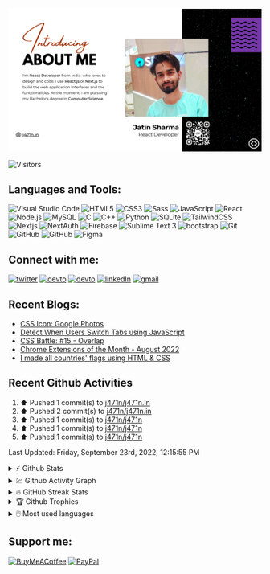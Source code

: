 ![Banner](/banner.png)



![Visitors](https://komarev.com/ghpvc/?username=j471n&label=Visitors&style=for-the-badge)
<!-- [![codechef](https://cp-logo.vercel.app/codechef/jatinsharma009)](https://www.codechef.com/users/jatinsharma009)
[![codeforces](https://cp-logo.vercel.app/codeforces/jatinsharma089659)](https://codeforces.com/profile/jatinsharma089659)
 -->

## Languages and Tools:

<p>
  <img title="Visual Studio Code" width=25px" src="https://cdn.jsdelivr.net/gh/devicons/devicon/icons/vscode/vscode-original.svg" />
  <img title="HTML5" width=25px" src="https://cdn.jsdelivr.net/gh/devicons/devicon/icons/html5/html5-original.svg" />
  <img title="CSS3" width=25px" src="https://cdn.jsdelivr.net/gh/devicons/devicon/icons/css3/css3-original.svg" />
  <img title="Sass" width=25px" src="https://cdn.jsdelivr.net/gh/devicons/devicon/icons/sass/sass-original.svg" />
  <img title="JavaScript" width=25px" src="https://cdn.jsdelivr.net/gh/devicons/devicon/icons/javascript/javascript-original.svg" />
  <img title="React" width=25px" src="https://cdn.jsdelivr.net/gh/devicons/devicon/icons/react/react-original.svg" />
  <img title="Node.js" width=25px" src="https://cdn.jsdelivr.net/gh/devicons/devicon/icons/nodejs/nodejs-original.svg" />
  <img title="MySQL" width=25px" src="https://cdn.jsdelivr.net/gh/devicons/devicon/icons/mysql/mysql-original.svg" />
  <img title="C" width=25px" src="https://cdn.jsdelivr.net/gh/devicons/devicon/icons/c/c-original.svg" />
  <img title="C++" width=25px" src="https://cdn.jsdelivr.net/gh/devicons/devicon/icons/cplusplus/cplusplus-original.svg" />
  <img title="Python" width=25px" src="https://cdn.jsdelivr.net/gh/devicons/devicon/icons/python/python-original.svg" />
  <img title="SQLite" width=25px"  src="https://cdn.jsdelivr.net/gh/devicons/devicon/icons/sqlite/sqlite-original.svg" />
  <img title="TailwindCSS" width=25px" src="https://cdn.jsdelivr.net/gh/devicons/devicon/icons/tailwindcss/tailwindcss-plain.svg" />
  <img title="Nextjs" width=25px" src="https://imgur.com/hPofQoP.png" />
  <img title="NextAuth" width=25px" src="https://next-auth.js.org/img/logo/logo-sm.png"/>
  <img title="Firebase" width=25px" src="https://i.imgur.com/ySmf4g5.png" />
  <img title="Sublime Text 3" width=25px" src="https://pbs.twimg.com/media/DJnkUqqVoAAFGQO.png" />                                       
  <img title="bootstrap" width=25px" src="https://img.icons8.com/color/48/000000/bootstrap.png"/>                    
  <img title="Git" width=25px" src="https://cdn.jsdelivr.net/gh/devicons/devicon/icons/git/git-original.svg" />
  <img title="GitHub" width=25px" src="https://user-images.githubusercontent.com/3369400/139448065-39a229ba-4b06-434b-bc67-616e2ed80c8f.png#gh-light-mode-only" />
  <img title="GitHub" width=25px" src="https://user-images.githubusercontent.com/3369400/139447912-e0f43f33-6d9f-45f8-be46-2df5bbc91289.png#gh-dark-mode-only" /> 
  <img title="Figma" width=25px" src="https://cdn.jsdelivr.net/gh/devicons/devicon/icons/figma/figma-original.svg" />       
</p>


## Connect with me:

[![twitter](https://img.shields.io/badge/Twitter-1DA1F2?style=for-the-badge&logo=twitter&logoColor=white)](https://twitter.com/j471n_)
[![devto](https://img.shields.io/badge/dev.to-0A0A0A?style=for-the-badge&logo=devdotto&logoColor=white)](https://dev.to/j471n#gh-light-mode-only)
[![devto](https://img.shields.io/badge/dev.to-ffffff?style=for-the-badge&logo=devdotto&logoColor=black)](https://dev.to/j471n#gh-dark-mode-only)
[![linkedIn](https://img.shields.io/badge/LinkedIn-0077B5?style=for-the-badge&logo=linkedin&logoColor=white)](https://www.linkedin.com/in/j471n/)
[![gmail](https://img.shields.io/badge/Gmail-D14836?style=for-the-badge&logo=gmail&logoColor=white)](mailto:jatinsharma089659@gmail.com)


## Recent Blogs:
<!-- Dev.to:START -->
- [CSS Icon: Google Photos](https://dev.to/j471n/css-icon-google-photos-4iha)
- [Detect When Users Switch Tabs using JavaScript](https://dev.to/j471n/detect-when-users-switch-tabs-using-javascript-3mi3)
- [CSS Battle: #15 - Overlap](https://dev.to/j471n/css-battle-15-overlap-293i)
- [Chrome Extensions of the Month - August 2022](https://dev.to/j471n/chrome-extensions-of-the-month-august-2022-5d8l)
- [I made all countries&#39; flags using HTML &amp; CSS](https://dev.to/j471n/i-made-all-countries-flags-using-html-css-4cnc)
<!-- Dev.to:END -->

## Recent Github Activities
<!--RECENT_ACTIVITY:start-->
1. ⬆️ Pushed 1 commit(s) to [j471n/j471n.in](https://github.com/j471n/j471n.in)
2. ⬆️ Pushed 2 commit(s) to [j471n/j471n.in](https://github.com/j471n/j471n.in)
3. ⬆️ Pushed 1 commit(s) to [j471n/j471n](https://github.com/j471n/j471n)
4. ⬆️ Pushed 1 commit(s) to [j471n/j471n](https://github.com/j471n/j471n)
5. ⬆️ Pushed 1 commit(s) to [j471n/j471n](https://github.com/j471n/j471n)
<!--RECENT_ACTIVITY:end-->

<!--RECENT_ACTIVITY:last_update-->
Last Updated: Friday, September 23rd, 2022, 12:15:55 PM
<!--RECENT_ACTIVITY:last_update_end-->

<details>
  <summary>⚡ Github Stats</summary>
  <br>
  <img src="https://github-readme-stats.vercel.app/api?username=j471n&show_icons=true&theme=dark&hide_border=true" alt="Jatin's Github Stats" />
</details>

<details>
  <summary>💹 Github Activity Graph</summary>
  <br>
  <img src="https://activity-graph.herokuapp.com/graph?username=j471n&theme=react-dark" alt="Oops, something went wrong with Activity Graph" />
</details>

<details>
  <summary>🔥 GitHub Streak Stats</summary>
  <br>
  <img src="http://github-readme-streak-stats.herokuapp.com?user=j471n&theme=dark&hide_border=true&date_format=M%20j%5B%2C%20Y%5D" alt="GitHub Streak Stats" />
</details>

<details>
  <summary>🏆 Github Trophies</summary>
  <br>
  <img src="https://github-profile-trophy.vercel.app/?username=j471n&theme=nord" alt="Jatin's Github Activity Graph" />
</details>

<details>
  <summary>🖱️ Most used languages</summary>
  <br>
  <img src="https://github-readme-stats.vercel.app/api/top-langs?username=j471n&show_icons=true&locale=en&layout=compact&theme=dark" alt="Jatin's Github Activity Graph" />
</details>

<!-- <br> -->

<!-- ![Jokes Card](https://readme-jokes.vercel.app/api) -->

## Support me:

[![BuyMeACoffee](https://img.shields.io/badge/Buy%20Me%20a%20Coffee-ffdd00?style=for-the-badge&logo=buy-me-a-coffee&logoColor=black)](https://www.buymeacoffee.com/j471n)
[![PayPal](https://img.shields.io/badge/PayPal-00457C?style=for-the-badge&logo=paypal&logoColor=white)](https://www.paypal.com/paypalme/j47in)


